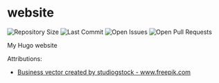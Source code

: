 # website

![Repository Size](https://img.shields.io/github/repo-size/lennardsc/website)  ![Last Commit](https://img.shields.io/github/last-commit/lennardsc/website)  ![Open Issues](https://img.shields.io/github/issues/lennardsc/website?color=important) ![Open Pull Requests](https://img.shields.io/github/issues-pr/lennardsc/website?color=yellowgreen) 

My Hugo website

Attributions:
- <a href='https://www.freepik.com/vectors/business'>Business vector created by studiogstock - www.freepik.com</a>
